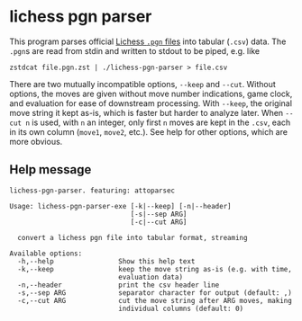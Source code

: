 # lichess pgn parser

This program parses official [Lichess `.pgn` files](https://database.lichess.org) into tabular (`.csv`) data. The `.pgn`s are read from stdin and written to stdout to be piped, e.g. like 

```
zstdcat file.pgn.zst | ./lichess-pgn-parser > file.csv
```

There are two mutually incompatible options, `--keep` and `--cut`. Without options, the moves are given without move number indications, game clock, and evaluation for ease of downstream processing. With `--keep`, the original move string it kept as-is, which is faster but harder to analyze later. When `--cut n` is used, with `n` an integer, only first `n` moves are kept in the `.csv`, each in its own column (`move1`, `move2`, etc.). See help for other options, which are more obvious.

## Help message

```
lichess-pgn-parser. featuring: attoparsec

Usage: lichess-pgn-parser-exe [-k|--keep] [-n|--header] 
                              [-s|--sep ARG] 
                              [-c|--cut ARG]

  convert a lichess pgn file into tabular format, streaming

Available options:
  -h,--help                Show this help text
  -k,--keep                keep the move string as-is (e.g. with time,
                           evaluation data)
  -n,--header              print the csv header line
  -s,--sep ARG             separator character for output (default: ,)
  -c,--cut ARG             cut the move string after ARG moves, making
                           individual columns (default: 0)
```

